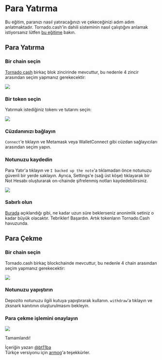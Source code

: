 # Para Yatırma

Bu eğitim, paranızı nasıl yatıracağınızı ve çekeceğinizi adım adım anlatmaktadır. Tornado.cash'in dahili sisteminin nasıl çalıştığını anlamak istiyorsanız lütfen [bu eğitime](https://docs.tornado.cash/v/tu/how-does-tornado.cash-work) bakın.

## **Para Yatırma**

### Bir chain seçin

[Tornado cash](https://tornadocash.eth.link) birkaç blok zincirinde mevcuttur, bu nedenle 4 zincir arasından seçim yapmanız gerekecektir:

![](../.gitbook/assets/azpoj.gif)

### Bir token seçin

Yatırmak istediğiniz tokenı ve tutarını seçin:

![](../.gitbook/assets/abdce.gif)

### Cüzdanınızı bağlayın

`Connect`'e tıklayın ve Metamask veya WalletConnect gibi cüzdan sağlayıcıları arasından seçim yapın.

### Notunuzu kaydedin

Para Yatır'a tıklayın ve `I backed up the note`'a tıklamadan önce notunuzu güvenli bir yerde saklayın. Ayrıca, Settings'e \(sağ üst köşe\) tıklayarak bir Not Hesabı oluşturarak on-chainde şifrelenmiş notları kaydedebilirsiniz.

![](../.gitbook/assets/aaaab.gif)

### Sabırlı olun

[Burada](https://docs.tornado.cash/tips-to-remain-anonymous#be-patient) açıklandığı gibi, ne kadar uzun süre beklerseniz anonimlik setiniz o kadar büyük olacaktır.
Tebrikler! Başardın. Artık tokenların Tornado.Cash havuzunda.

## Para Çekme

### Bir chain seçin

Tornado.cash birkaç blockchainde mevcuttur, bu nedenle 4 chain arasından seçim yapmanız gerekecektir:

![](../.gitbook/assets/enregistrement-de-le-cran-2021-08-25-a-16.15.15-1-.gif)

### Notunuzu yapıştırın

Depozito notunuzu ilgili kutuya yapıştırarak kullanın. `withdraw`'a tıklayın ve zksnark kanıtının oluşturulmasını bekleyin.

### Para çekme işlemini onaylayın

![](../.gitbook/assets/abdaaaa.png)

Tamamlandı!

İçeriğin yazarı [@bt11ba](https://torn.community/u/bt11ba/)  
Türkçe versiyonu için [armog](https://twitter.com/armogedd0n)'a teşekkürler.



